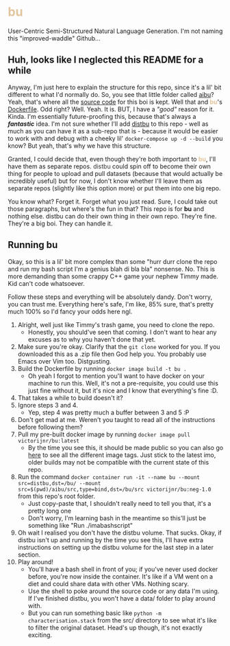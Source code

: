 # <span style="color:#e3c59e">bu</span>
User-Centric Semi-Structured Natural Language Generation. I'm not naming this "improved-waddle" Github...

## Huh, looks like I neglected this README for a while
Anyway, I'm just here to explain the structure for this repo, since it's a lil' bit different to what I'd normally do. So, you see that little folder called [aibu](aibu/)? Yeah, that's where all the [source code](aibu/src) for this boi is kept. Well that and <span style="color:#e3c59e">**bu**</span>'s [Dockerfile](aibu/Dockerfile). Odd right? Well. Yeah. It is. BUT, I have a _"good"_ reason for it. Kinda. I'm essentially future-proofing this, because that's always a **_fantastic_** idea. I'm not sure whether I'll add [distbu](https://github.com/VictorIJnr/distbu) to this repo - well as much as you can have it as a sub-repo that is - because it would be easier to work with and debug with a cheeky lil' `docker-compose up -d --build` you know? But yeah, that's why we have this structure.  

Granted, I could decide that, even though they're both important to <span style="color:#e3c59e">**bu**</span>, I'll have them as separate repos. <span style="color:#333">distbu</span> could spin off to become their own thing for people to upload and pull datasets (because that would actually be incredibly useful) but for now, I don't know whether I'll leave them as separate repos (slightly like this option more) or put them into one big repo. 

You know what? Forget it. Forget what you just read. Sure, I could take out those paragraphs, but where's the fun in that? This repo is for **bu** and nothing else. distbu can do their own thing in their own repo. They're fine. They're a big boi. They can handle it.

## Running bu
Okay, so this is a lil' bit more complex than some "hurr durr clone the repo and run my bash script I'm a genius blah di bla bla" nonsense. No. This is more demanding than some crappy C++ game your nephew Timmy made. Kid can't code whatsoever.  

Follow these steps and everything will be absolutely dandy. Don't worry, you can trust me. Everything here's safe, I'm like, 85% sure, that's pretty much 100% so I'd fancy your odds here ngl. 
1. Alright, well just like Timmy's trash game, you need to clone the repo.
   + Honestly, you should've seen that coming. I don't want to hear any excuses as to why you haven't done that yet.
2. Make sure you're okay. Clarify that the `git clone` worked for you. If you downloaded this as a .zip file then God help you. You probably use Emacs over Vim too. Distgusting. 
3. Build the Dockerfile by running `docker image build -t bu .`
   + Oh yeah I forgot to mention you'll want to have docker on your machine to run this. Well, it's not a pre-requisite, you could use this just fine without it, but it's nice and I know that everything's fine :D.
4. That takes a while to build doesn't it?  
5. Ignore steps 3 and 4.
   + Yep, step 4 was pretty much a buffer between 3 and 5 :P
6. Don't get mad at me. Weren't you taught to read all of the instructions before following them?
7. Pull my pre-built docker image by running `docker image pull victorijnr/bu:latest`
   + By the time you see this, it should be made public so you can also go [here](https://cloud.docker.com/repository/docker/victorijnr/bu/tags) to see all the different image tags. Just stick to the latest imo, older builds may not be compatible with the current state of this repo.
8. Run the command `docker container run -it --name bu --mount src=distbu,dst=/bu/ --mount src=$(pwd)/aibu/src,type=bind,dst=/bu/src victorijnr/bu:neg-1.0` from this repo's root folder.
    + Just copy-paste that, I shouldn't really need to tell you that, it's a pretty long one
    + Don't worry, I'm learning bash in the meantime so this'll just be something like "Run ./imabashscript"
9. Oh wait I realised you don't have the distbu volume. That sucks. Okay, if distbu isn't up and running by the time you see this, I'll have extra instructions on setting up the distbu volume for the last step in a later section.
10. Play around!
    + You'll have a bash shell in front of you; if you've never used docker before, you're now inside the container. It's like if a VM went on a diet and could share data with other VMs. Nothing scary.
    + Use the shell to poke around the source code or any data I'm using. If I've finished distbu, you won't have a data/ folder to play around with.
    + But you can run something basic like `python -m characterisation.stack` from the src/ directory to see what it's like to filter the original dataset. Head's up though, it's not exactly exciting.

